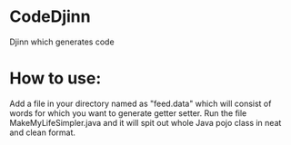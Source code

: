 # CodeDjinn
Djinn which generates code

# How to use:
Add a file in your directory named as "feed.data" which will consist of words for which you want to generate getter setter. Run the file MakeMyLifeSimpler.java and it will spit out whole Java pojo class in neat and clean format.
